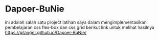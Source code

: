 # Dapoer-BuNie
ini adalah salah satu project latihan saya dalam mengimplementasikan pembelajaran css flex-box dan css grid
berikut link untuk melihat hasilnya
https://gilangnr.github.io/Dapoer-BuNie/
